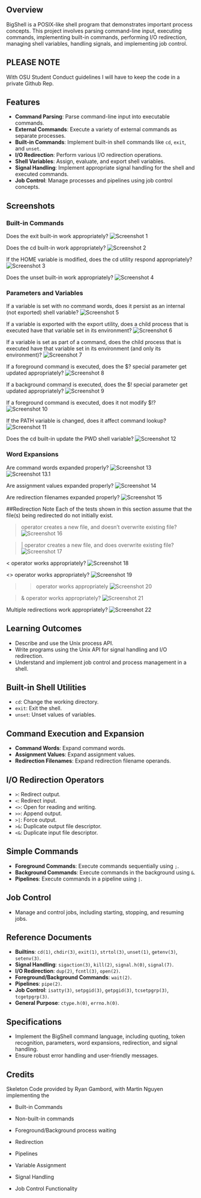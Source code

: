 ## Overview

BigShell is a POSIX-like shell program that demonstrates important process concepts. This project involves parsing command-line input, executing commands, implementing built-in commands, performing I/O redirection, managing shell variables, handling signals, and implementing job control.

## PLEASE NOTE
With OSU Student Conduct guidelines I will have to keep the code in a private Github Rep. 

## Features

- **Command Parsing**: Parse command-line input into executable commands.
- **External Commands**: Execute a variety of external commands as separate processes.
- **Built-in Commands**: Implement built-in shell commands like `cd`, `exit`, and `unset`.
- **I/O Redirection**: Perform various I/O redirection operations.
- **Shell Variables**: Assign, evaluate, and export shell variables.
- **Signal Handling**: Implement appropriate signal handling for the shell and executed commands.
- **Job Control**: Manage processes and pipelines using job control concepts.

## Screenshots

### Built-in Commands
Does the exit built-in work appropriately? 
![Screenshot 1](baseshell/bs2.png)

Does the cd built-in work appropriately? 
![Screenshot 2](baseshell/bs1.png)

If the HOME variable is modified, does the cd utility respond appropriately?
![Screenshot 3](baseshell/bs3.png)

Does the unset built-in work appropriately? 
![Screenshot 4](baseshell/bs4.png)

### Parameters and Variables
If a variable is set with no command words, does it persist as an internal (not exported) shell variable?
![Screenshot 5](baseshell/bs5.png)

If a variable is exported with the export utility, does a child process that is executed have that variable set in its environment? 
![Screenshot 6](baseshell/bs6.png)

If a variable is set as part of a command, does the child process that is executed have that variable set in its environment (and only its environment)?
![Screenshot 7](baseshell/bs7.png)

If a foreground command is executed, does the $? special parameter get updated appropriately? 
![Screenshot 8](baseshell/bs8.png)

If a background command is executed, does the $! special parameter get updated appropriately? 
![Screenshot 9](baseshell/bs9.png)

If a foreground command is executed, does it not modify $!?
![Screenshot 10](baseshell/bs10.png)

If the PATH variable is changed, does it affect command lookup?
![Screenshot 11](baseshell/bs11.png)

Does the cd built-in update the PWD shell variable?
![Screenshot 12](baseshell/bs12.png)

### Word Expansions 
Are command words expanded properly?
![Screenshot 13](baseshell/bs13.png)
![Screenshot 13.1](baseshell/bs13.1.png)

Are assignment values expanded properly?
![Screenshot 14](baseshell/bs14.png)

Are redirection filenames expanded properly?
![Screenshot 15](baseshell/bs15.png)

##Redirection 
Note Each of the tests shown in this section assume that the file(s) being redirected do not initially exist.

> operator creates a new file, and doesn’t overwrite existing file?
![Screenshot 16](baseshell/bs16.png)

>| operator creates a new file, and does overwrite existing file?
![Screenshot 17](baseshell/bs17.png)

< operator works appropriately?
![Screenshot 18](baseshell/bs18.png)

<> operator works appropriately?
![Screenshot 19](baseshell/bs19.png)

>> operator works appropriately
![Screenshot 20](baseshell/bs20.png)

>& operator works appropriately?
![Screenshot 21](baseshell/bs21.png)

Multiple redirections work appropriately?
![Screenshot 22](baseshell/bs22.png)

## Learning Outcomes

- Describe and use the Unix process API.
- Write programs using the Unix API for signal handling and I/O redirection.
- Understand and implement job control and process management in a shell.

## Built-in Shell Utilities

- `cd`: Change the working directory.
- `exit`: Exit the shell.
- `unset`: Unset values of variables.

## Command Execution and Expansion

- **Command Words**: Expand command words.
- **Assignment Values**: Expand assignment values.
- **Redirection Filenames**: Expand redirection filename operands.

## I/O Redirection Operators

- `>`: Redirect output.
- `<`: Redirect input.
- `<>`: Open for reading and writing.
- `>>`: Append output.
- `>|`: Force output.
- `>&`: Duplicate output file descriptor.
- `<&`: Duplicate input file descriptor.

## Simple Commands

- **Foreground Commands**: Execute commands sequentially using `;`.
- **Background Commands**: Execute commands in the background using `&`.
- **Pipelines**: Execute commands in a pipeline using `|`.

## Job Control

- Manage and control jobs, including starting, stopping, and resuming jobs.

## Reference Documents

- **Builtins**: `cd(1)`, `chdir(3)`, `exit(1)`, `strtol(3)`, `unset(1)`, `getenv(3)`, `setenv(3)`.
- **Signal Handling**: `sigaction(3)`, `kill(2)`, `signal.h(0)`, `signal(7)`.
- **I/O Redirection**: `dup(2)`, `fcntl(3)`, `open(2)`.
- **Foreground/Background Commands**: `wait(2)`.
- **Pipelines**: `pipe(2)`.
- **Job Control**: `isatty(3)`, `setpgid(3)`, `getpgid(3)`, `tcsetpgrp(3)`, `tcgetpgrp(3)`.
- **General Purpose**: `ctype.h(0)`, `errno.h(0)`.

## Specifications

- Implement the BigShell command language, including quoting, token recognition, parameters, word expansions, redirection, and signal handling.
- Ensure robust error handling and user-friendly messages.

## Credits
Skeleton Code provided by Ryan Gambord, with Martin Nguyen implementing the 
- Built-in Commands

- Non-built-in commands

- Foreground/Background process waiting

- Redirection

- Pipelines

- Variable Assignment

- Signal Handling

- Job Control Functionality
